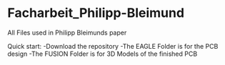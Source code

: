# Facharbeit_Philipp-Bleimund
 All Files used in Philipp Bleimunds paper
 
 Quick start:
 -Download the repository
 -The EAGLE Folder is for the PCB design
 -The FUSION Folder is for 3D Models of the finished PCB
